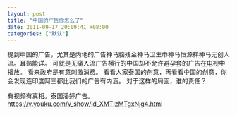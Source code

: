 ```yaml
---
layout: post
title: "中国的广告你怎么了"
date: 2011-09-17 20:09:41 +08:00
categories: ["默认"]
---
```


<p>提到中国的广告，尤其是内地的广告神马脑残金神马卫生巾神马恒源祥神马无创人流。耳熟能详。
可就是无痛人流广告横行的中国却不允许避孕套的广告在电视中播放。
看来政府是有意刺激消费。
看看人家泰国的创意，再看看中国的创意，你会发现连印度阿三都比我们的广告有内涵。
对于这样的局面，谁的责任？</p>
<p>有视频有真相。泰国潘婷广告。
<a href="https://v.youku.com/v_show/id_XMTIzMTgxNjg4.html">https://v.youku.com/v_show/id_XMTIzMTgxNjg4.html</a></p>
